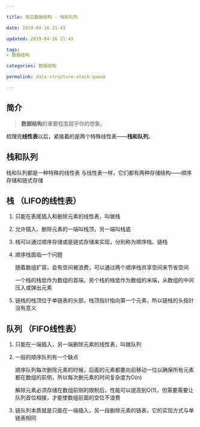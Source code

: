 ```yaml
---

title: 常见数据结构 - 栈和队列

date: 2019-04-16 21:43

updated: 2019-04-16 21:43

tags:
- 数据结构

categories: 数据结构

permalink: data-structure-stack-queue

---
```


## 简介

> **数据结构**的重要程度超乎你的想象。



梳理完**线性表**以后，紧接着的是两个特殊线性表——**栈和队列**。



## 栈和队列

栈和队列都是一种特殊的线性表
与线性表一样，它们都有两种存储结构——顺序存储和链式存储



## 栈 （LIFO的线性表）

1. 只能在表尾插入和删除元素的线性表，叫做栈

2. 允许插入、删除元素的一端叫栈顶，另一端叫栈底

3. 栈可以通过顺序存储或是链式存储来实现，分别称为顺序栈、链栈

4. 顺序栈面临一个问题

   随着数组扩容，会有空间被浪费，可以通过两个顺序栈共享空间来节省空间

   一个栈的栈低作为数组的首端，另个栈的栈低作为数组的末端，从数组的中间压入或弹出元素

5. 链栈的栈顶位于单链表的头部，栈顶指针指向第一个元素，所以链栈的头指针没有意义



## 队列 （FIFO线性表）

1. 只能在一端插入，另一端删除元素的线性表，叫做队列

2. 一般的顺序队列有一个缺点

   顺序队列每次删除元素的时候，后面的元素都要向前移动一位以确保所有元素都在数组的前侧，所以每次删元素的时间复杂度为O(n)

   解除元素必须存储在数组前侧的限制后，性能可以提高到O(1)，但需要需要让队列首位相接，才能使数组前面的空位不浪费

3. 链队列本质就是只能在一端插入，另一段删除元素的链表，它的实现方式与单链表相同

